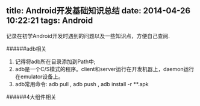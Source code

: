 title: Android开发基础知识总结
date: 2014-04-26 10:22:21
tags: Android
---

记录在初学Android开发时遇到的问题以及一些知识点，方便自己查阅.

######adb相关
1. 记得将adb所在目录添加到Path中;
2. adb是一个C/S模式的程序。client和server运行在开发机器上，daemon运行在emulator设备上。
3. adb常用命令: adb pull <remote> <local>, adb push <local> <remote>, adb install -r **.apk

######4大组件相关
